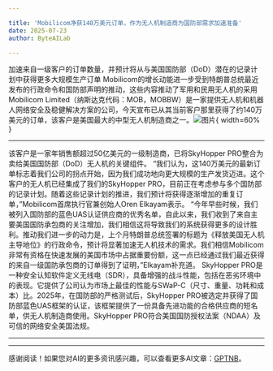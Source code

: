 ```yaml
---

title: 'Mobilicom净获140万美元订单，作为无人机制造商为国防部需求加速准备'
date: 2025-07-23
author: ByteAILab

---
```


加速来自一级客户的订单数量，并预计将从与美国国防部（DoD）潜在的记录计划中获得更多大规模生产订单
Mobilicom的增长动能进一步受到特朗普总统最近发布的行政命令和国防部声明的推动，这些内容推动了军用和民用无人机的采用
Mobilicom Limited（纳斯达克代码：MOB，MOBBW）是一家提供无人机和机器人网络安全及稳健解决方案的公司，今天宣布已从其当前客户那里获得了约140万美元的订单，该客户是美国最大的中型无人机制造商之一。![图片](https://ai-techpark.com/wp-content/uploads/Mobilicom.jpg){ width=60% }

---
该客户是一家年销售额超过50亿美元的一级制造商，已将SkyHopper PRO整合为卖给美国国防部（DoD）无人机的关键组件。
“我们认为，这140万美元的最新订单标志着我们公司的拐点开始，因为我们成功地向更大规模的生产发货迈进。这个客户的无人机已经集成了我们的SkyHopper PRO，目前正在考虑参与多个国防部的记录计划。随着这些记录计划的推进，我们预计将获得逐渐增加的重复订单，”Mobilicom首席执行官兼创始人Oren Elkayam表示。
“今年早些时候，我们被列入国防部的蓝色UAS认证供应商的优秀名单，自此以来，我们收到了来自主要美国国防承包商的关注增加，我们相信这将导致我们的系统获得更多的设计胜利。推动我们进一步的动力是，上个月特朗普总统签署的标题为《释放美国无人机主导地位》的行政命令，预计将显著加速无人机技术的需求。我们相信Mobilicom非常有资格在快速发展的美国市场中占据重要份额，这一点已经通过我们最近获得的来自一级国防承包商的订单得到了证明，”Elkayam补充道。
SkyHopper PRO是一种安全认知软件定义无线电（SDR），具备增强的战斗性能，包括在恶劣环境中的表现。它提供了公司认为市场上最佳的性能与SWaP-C（尺寸、重量、功耗和成本）比。2025年，在国防部的严格测试后，SkyHopper PRO被选定并获得了国防部蓝色UAS框架的认证，该框架提供了一份具备先进功能的合格供应商的短名单，供无人机制造商使用。SkyHopper PRO符合美国国防授权法案（NDAA）及可信的网络安全美国法规。

---
---
感谢阅读！如果您对AI的更多资讯感兴趣，可以查看更多AI文章：[GPTNB](https://gptnb.com)。